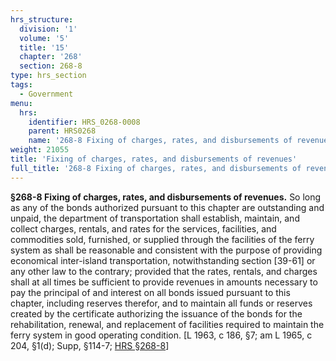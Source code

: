 ```yaml
---
hrs_structure:
  division: '1'
  volume: '5'
  title: '15'
  chapter: '268'
  section: 268-8
type: hrs_section
tags:
  - Government
menu:
  hrs:
    identifier: HRS_0268-0008
    parent: HRS0268
    name: '268-8 Fixing of charges, rates, and disbursements of revenues'
weight: 21055
title: 'Fixing of charges, rates, and disbursements of revenues'
full_title: '268-8 Fixing of charges, rates, and disbursements of revenues'
---
```

**§268-8 Fixing of charges, rates, and disbursements of revenues.** So long as any of the bonds authorized pursuant to this chapter are outstanding and unpaid, the department of transportation shall establish, maintain, and collect charges, rentals, and rates for the services, facilities, and commodities sold, furnished, or supplied through the facilities of the ferry system as shall be reasonable and consistent with the purpose of providing economical inter-island transportation, notwithstanding section [39-61] or any other law to the contrary; provided that the rates, rentals, and charges shall at all times be sufficient to provide revenues in amounts necessary to pay the principal of and interest on all bonds issued pursuant to this chapter, including reserves therefor, and to maintain all funds or reserves created by the certificate authorizing the issuance of the bonds for the rehabilitation, renewal, and replacement of facilities required to maintain the ferry system in good operating condition. [L 1963, c 186, §7; am L 1965, c 204, §1(d); Supp, §114-7; [HRS §268-8](/title-15/chapter-268/section-268-8/)]